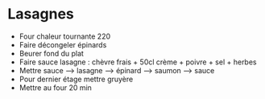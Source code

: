 # Lasagnes

- Four chaleur tournante 220
- Faire décongeler épinards
- Beurer fond du plat
- Faire sauce lasagne : chèvre frais + 50cl crème + poivre + sel + herbes
- Mettre sauce --> lasagne --> épinard --> saumon --> sauce
- Pour dernier étage mettre gruyère
- Mettre au four 20 min